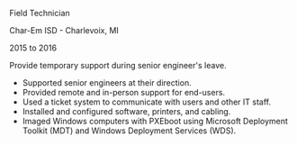 Field Technician

Char-Em ISD - Charlevoix, MI

2015 to 2016

Provide temporary support during senior engineer's leave.
 - Supported senior engineers at their direction.
 - Provided remote and in-person support for end-users.
 - Used a ticket system to communicate with users and other IT staff.
 - Installed and configured software, printers, and cabling.
 - Imaged Windows computers with PXEboot using Microsoft Deployment Toolkit (MDT) and Windows Deployment Services (WDS).
